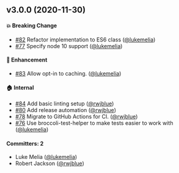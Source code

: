 ## v3.0.0 (2020-11-30)

#### :boom: Breaking Change
* [#82](https://github.com/ember-cli/broccoli-asset-rewrite/pull/82) Refactor implementation to ES6 class ([@lukemelia](https://github.com/lukemelia))
* [#77](https://github.com/ember-cli/broccoli-asset-rewrite/pull/77) Specify node 10 support ([@lukemelia](https://github.com/lukemelia))

#### :rocket: Enhancement
* [#83](https://github.com/ember-cli/broccoli-asset-rewrite/pull/83) Allow opt-in to caching. ([@lukemelia](https://github.com/lukemelia))

#### :house: Internal
* [#84](https://github.com/ember-cli/broccoli-asset-rewrite/pull/84) Add basic linting setup ([@rwjblue](https://github.com/rwjblue))
* [#80](https://github.com/ember-cli/broccoli-asset-rewrite/pull/80) Add release automation ([@rwjblue](https://github.com/rwjblue))
* [#78](https://github.com/ember-cli/broccoli-asset-rewrite/pull/78) Migrate to GitHub Actions for CI. ([@rwjblue](https://github.com/rwjblue))
* [#76](https://github.com/ember-cli/broccoli-asset-rewrite/pull/76) Use broccoli-test-helper to make tests easier to work with ([@lukemelia](https://github.com/lukemelia))

#### Committers: 2
- Luke Melia ([@lukemelia](https://github.com/lukemelia))
- Robert Jackson ([@rwjblue](https://github.com/rwjblue))


